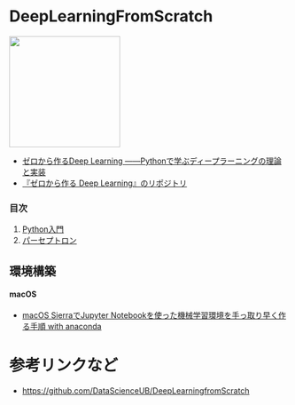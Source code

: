 DeepLearningFromScratch
========================

<img src="https://www.oreilly.co.jp/books/images/picture_large978-4-87311-758-4.jpeg" width="200">

- [
ゼロから作るDeep Learning
――Pythonで学ぶディープラーニングの理論と実装](https://www.oreilly.co.jp/books/9784873117584/)
- [『ゼロから作る Deep Learning』のリポジトリ](https://github.com/oreilly-japan/deep-learning-from-scratch)

### 目次

1.  [Python入門](contents/ch1)
2.  [パーセプトロン](contents/ch2)

環境構築
-------
#### macOS

- [macOS SierraでJupyter Notebookを使った機械学習環境を手っ取り早く作る手順 with anaconda](http://qiita.com/mix_dvd/items/d915752215db67919c06)

参考リンクなど
============

- https://github.com/DataScienceUB/DeepLearningfromScratch
